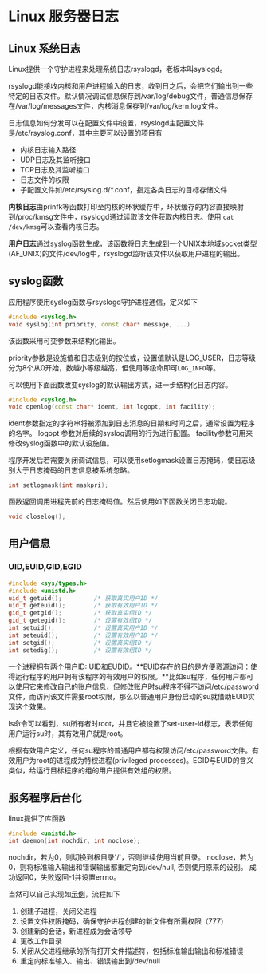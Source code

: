 # Linux 服务器日志

## Linux 系统日志

Linux提供一个守护进程来处理系统日志rsyslogd，老板本叫syslogd。

rsyslogd能接收内核和用户进程输入的日志，收到日之后，会把它们输出到一些特定的日志文件。默认情况调试信息保存到/var/log/debug文件，普通信息保存在/var/log/messages文件，内核消息保存到/var/log/kern.log文件。

日志信息如何分发可以在配置文件中设置，rsyslogd主配置文件是/etc/rsyslog.conf，其中主要可以设置的项目有
- 内核日志输入路径
- UDP日志及其监听接口
- TCP日志及其监听接口
- 日志文件的权限
- 子配置文件如/etc/rsyslog.d/*.conf，指定各类日志的目标存储文件

**内核日志**由prinfk等函数打印至内核的环状缓存中，环状缓存的内容直接映射到/proc/kmsg文件中，rsyslogd通过读取该文件获取内核日志。使用 `cat /dev/kmsg`可以查看内核日志。

**用户日志**通过syslog函数生成，该函数将日志生成到一个UNIX本地域socket类型(AF_UNIX)的文件/dev/log中，rsyslogd监听该文件以获取用户进程的输出。

## syslog函数

应用程序使用syslog函数与rsyslogd守护进程通信，定义如下
```c++
#include <syslog.h>
void syslog(int priority, const char* message, ...)
```

该函数采用可变参数来结构化输出。

priority参数是设施值和日志级别的按位或，设置值默认是LOG_USER，日志等级分为8个从0开始，数越小等级越高，但使用等级命即可`LOG_INFO`等。

可以使用下面函数改变syslog的默认输出方式，进一步结构化日志内容。 
```c++
#include <syslog.h>
void openlog(const char* ident, int logopt, int facility);
```
ident参数指定的字符串将被添加到日志消息的日期和时间之后，通常设置为程序的名字。
logopt 参数对后续的syslog调用的行为进行配置。
facility参数可用来修改syslog函数中的默认设施值。

程序开发后若需要关闭调试信息，可以使用setlogmask设置日志掩码，使日志级别大于日志掩码的日志信息被系统忽略。
```c++
int setlogmask(int maskpri);
```

函数返回调用进程先前的日志掩码值。然后使用如下函数关闭日志功能。

```c++
void closelog();
```

## 用户信息

### UID,EUID,GID,EGID

```c++
#include <sys/types.h>
#include <unistd.h>
uid_t getuid();         /* 获取真实用户ID */
uid_t geteuid();        /* 获取有效用户ID */
gid_t getgid();         /* 获取真实组ID */
gid_t getegid();        /* 设置有效组ID */
int setuid();           /* 设置真实用户ID */
int seteuid();          /* 设置有效用户ID */
int setgid();           /* 设置真实组ID */
int setedig();          /* 设置有效组ID */
```

一个进程拥有两个用户ID: UID和EUDID。**EUID存在的目的是方便资源访问：使得运行程序的用户拥有该程序的有效用户的权限。**比如su程序，任何用户都可以使用它来修改自己的账户信息，但修改账户时su程序不得不访问/etc/password文件，而访问该文件需要root权限，那么以普通用户身份启动的su就借助EUID实现这个效果。

ls命令可以看到，su所有者时root，并且它被设置了set-user-id标志，表示任何用户运行su时，其有效用户就是root。

根据有效用户定义，任何su程序的普通用户都有权限访问/etc/password文件。有效用户为root的进程成为特权进程(privileged processes)。EGID与EUID的含义类似，给运行目标程序的组的用户提供有效组的权限。

## 服务程序后台化

linux提供了库函数
```c++
#include <unistd.h>
int daemon(int nochdir, int noclose);
```
nochdir，若为0，则切换到根目录'/'，否则继续使用当前目录。
noclose，若为0，则将标准输入输出和错误输出都重定向到/dev/null, 否则使用原来的设别。
成功返回0，失败返回-1并设置errno。

当然可以自己实现如[示例](./daemonize.h)，流程如下
1. 创建子进程，关闭父进程
2. 设置文件权限掩码，确保守护进程创建的新文件有所需权限（777）
3. 创建新的会话，新进程成为会话领导
4. 更改工作目录
5. 关闭从父进程继承的所有打开文件描述符，包括标准输出输出和标准错误
6. 重定向标准输入、输出、错误输出到/dev/null
